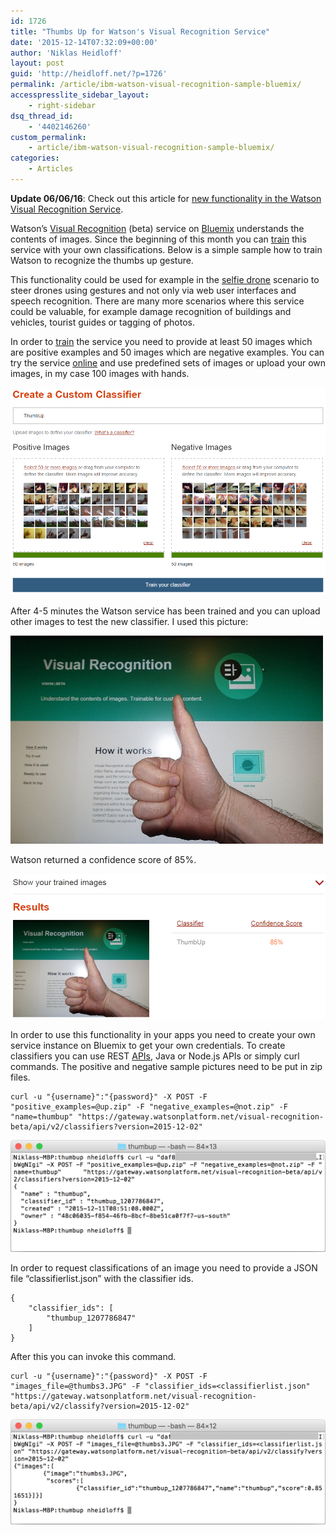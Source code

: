 ```yaml
---
id: 1726
title: "Thumbs Up for Watson's Visual Recognition Service"
date: '2015-12-14T07:32:09+00:00'
author: 'Niklas Heidloff'
layout: post
guid: 'http://heidloff.net/?p=1726'
permalink: /article/ibm-watson-visual-recognition-sample-bluemix/
accesspresslite_sidebar_layout:
    - right-sidebar
dsq_thread_id:
    - '4402146260'
custom_permalink:
    - article/ibm-watson-visual-recognition-sample-bluemix/
categories:
    - Articles
---
```


**Update 06/06/16**: Check out this article for [new functionality in the Watson Visual Recognition Service](http://heidloff.net/article/text-image-recognition-watson-visual).

Watson’s [Visual Recognition](https://www.ibm.com/smarterplanet/us/en/ibmwatson/developercloud/visual-recognition.html) (beta) service on [Bluemix](https://bluemix.net) understands the contents of images. Since the beginning of this month you can [train](https://developer.ibm.com/watson/blog/2015/12/02/enabling-ibm-watson-to-see/) this service with your own classifications. Below is a simple sample how to train Watson to recognize the thumbs up gesture.

This functionality could be used for example in the [selfie drone](http://heidloff.net/article/16.07.2015100036NHEBEF.htm) scenario to steer drones using gestures and not only via web user interfaces and speech recognition. There are many more scenarios where this service could be valuable, for example damage recognition of buildings and vehicles, tourist guides or tagging of photos.

In order to [train](https://www.ibm.com/smarterplanet/us/en/ibmwatson/developercloud/doc/visual-recognition/customizing.shtml) the service you need to provide at least 50 images which are positive examples and 50 images which are negative examples. You can try the service [online](http://visual-recognition-demo.mybluemix.net/) and use predefined sets of images or upload your own images, in my case 100 images with hands.

![image](/assets/img/2015/12/thumbs1.png)

After 4-5 minutes the Watson service has been trained and you can upload other images to test the new classifier. I used this picture:

![image](/assets/img/2015/12/thumbs3.jpg)

Watson returned a confidence score of 85%.

![image](/assets/img/2015/12/thumbs2.png)

In order to use this functionality in your apps you need to create your own service instance on Bluemix to get your own credentials. To create classifiers you can use REST [APIs](http://www.ibm.com/smarterplanet/us/en/ibmwatson/developercloud/visual-recognition/api/v2/), Java or Node.js APIs or simply curl commands. The positive and negative sample pictures need to be put in zip files.

```
curl -u "{username}":"{password}" -X POST -F "positive_examples=@up.zip" -F "negative_examples=@not.zip" -F "name=thumbup" "https://gateway.watsonplatform.net/visual-recognition-beta/api/v2/classifiers?version=2015-12-02"
```

![image](/assets/img/2015/12/thumbs4.png)

In order to request classifications of an image you need to provide a JSON file “classifierlist.json” with the classifier ids.

```
{
	"classifier_ids": [
		"thumbup_1207786847" 
	]
}
```

After this you can invoke this command.

```
curl -u "{username}":"{password}" -X POST -F "images_file=@thumbs3.JPG" -F "classifier_ids=<classifierlist.json" "https://gateway.watsonplatform.net/visual-recognition-beta/api/v2/classify?version=2015-12-02"
```

![image](/assets/img/2015/12/thumbs5.png)